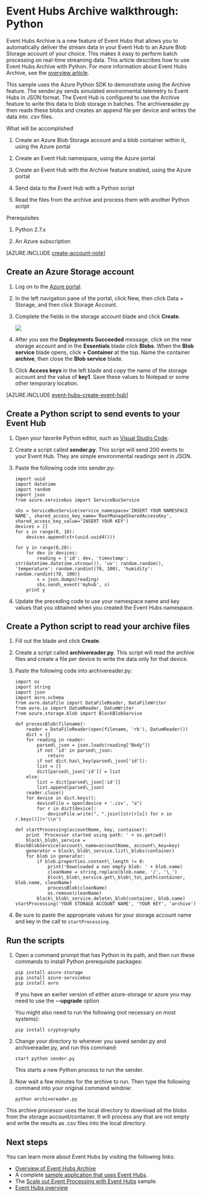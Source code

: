 <properties
    pageTitle="Azure Event Hubs Archive walkthrough| Microsoft Azure"
    description="Sample that uses the Azure Python SDK to demonstrate using the Event Hubs Archive feature."
    services="event-hubs"
    documentationCenter=""
    authors="djrosanova"
    manager="timlt"
    editor=""/>

<tags
    ms.service="event-hubs"
    ms.workload="na"
    ms.tgt_pltfrm="na"
    ms.devlang="na"
    ms.topic="article"
    ms.date="09/13/2016"
    ms.author="darosa;sethm"/>

# <a name="event-hubs-archive-walkthrough-python"></a>Event Hubs Archive walkthrough: Python

Event Hubs Archive is a new feature of Event Hubs that allows you to automatically deliver the stream data in your Event Hub to an Azure Blob Storage account of your choice. This makes it easy to perform batch processing on real-time streaming data. This article describes how to use Event Hubs Archive with Python. For more information about Event Hubs Archive, see the [overview article](event-hubs-archive-overview.md).

This sample uses the Azure Python SDK to demonstrate using the Archive feature. The sender.py sends simulated environmental telemetry to Event Hubs in JSON format. The Event Hub is configured to use the Archive feature to write this data to blob storage in batches. The archivereader.py then reads these blobs and creates an append file per device and writes the data into .csv files.

What will be accomplished

1.  Create an Azure Blob Storage account and a blob container within it, using the Azure portal

2.  Create an Event Hub namespace, using the Azure portal

3.  Create an Event Hub with the Archive feature enabled, using the Azure portal

4.  Send data to the Event Hub with a Python script

5.  Read the files from the archive and process them with another Python script

Prerequisites

1.  Python 2.7.x

2.  An Azure subscription

[AZURE.INCLUDE [create-account-note](../../includes/create-account-note.md)]

## <a name="create-an-azure-storage-account"></a>Create an Azure Storage account

1.  Log on to the [Azure portal][].

2.  In the left navigation pane of the portal, click New, then click Data + Storage, and then click Storage Account.

3.  Complete the fields in the storage account blade and click **Create**.

    ![][1]

4.  After you see the **Deployments Succeeded** message, click on the new storage account and in the **Essentials** blade click **Blobs**. When the **Blob service** blade opens, click **+ Container** at the top. Name the container **archive**, then close the **Blob service** blade.

5.  Click **Access keys** in the left blade and copy the name of the storage account and the value of **key1**. Save these values to Notepad or some other temporary location.

[AZURE.INCLUDE [event-hubs-create-event-hub](../../includes/event-hubs-create-event-hub.md)]

## <a name="create-a-python-script-to-send-events-to-your-event-hub"></a>Create a Python script to send events to your Event Hub

1.  Open your favorite Python editor, such as [Visual Studio Code][].

2.  Create a script called **sender.py**. This script will send 200 events to your Event Hub. They are simple environmental readings sent in JSON.

3.  Paste the following code into sender.py:

    ```
    import uuid
    import datetime
    import random
    import json
    from azure.servicebus import ServiceBusService
    
    sbs = ServiceBusService(service_namespace='INSERT YOUR NAMESPACE NAME', shared_access_key_name='RootManageSharedAccessKey', shared_access_key_value='INSERT YOUR KEY')
    devices = []
    for x in range(0, 10):
        devices.append(str(uuid.uuid4()))
    
    for y in range(0,20):
        for dev in devices:
            reading = {'id': dev, 'timestamp': str(datetime.datetime.utcnow()), 'uv': random.random(), 'temperature': random.randint(70, 100), 'humidity': random.randint(70, 100)}
            s = json.dumps(reading)
            sbs.send\_event('myhub', s)
        print y
    ```
4.  Update the preceding code to use your namespace name and key values that you obtained when you created the Event Hubs namespace.

## <a name="create-a-python-script-to-read-your-archive-files"></a>Create a Python script to read your archive files

1.  Fill out the blade and click **Create**.

2.  Create a script called **archivereader.py**. This script will read the archive files and create a file per device to write the data only for that device.

3.  Paste the following code into archivereader.py:

    ```
    import os
    import string
    import json
    import avro.schema
    from avro.datafile import DataFileReader, DataFileWriter
    from avro.io import DatumReader, DatumWriter
    from azure.storage.blob import BlockBlobService
    
    def processBlob(filename):
        reader = DataFileReader(open(filename, 'rb'), DatumReader())
        dict = {}
        for reading in reader:
            parsed\_json = json.loads(reading["Body"])
            if not 'id' in parsed\_json:
                return
            if not dict.has\_key(parsed\_json['id']):
            list = []
            dict[parsed\_json['id']] = list
        else:
            list = dict[parsed\_json['id']]
            list.append(parsed\_json)
        reader.close()
        for device in dict.keys():
            deviceFile = open(device + '.csv', "a")
            for r in dict[device]:
                deviceFile.write(", ".join([str(r[x]) for x in r.keys()])+'\\n')

    def startProcessing(accountName, key, container):
        print 'Processor started using path: ' + os.getcwd()
        block\_blob\_service = BlockBlobService(account\_name=accountName, account\_key=key)
        generator = block\_blob\_service.list\_blobs(container)
        for blob in generator:
            if blob.properties.content\_length != 0:
                print('Downloaded a non empty blob: ' + blob.name)
                cleanName = string.replace(blob.name, '/', '\_')
                block\_blob\_service.get\_blob\_to\_path(container, blob.name, cleanName)
                processBlob(cleanName)
                os.remove(cleanName)
            block\_blob\_service.delete\_blob(container, blob.name)
    startProcessing('YOUR STORAGE ACCOUNT NAME', 'YOUR KEY', 'archive')
    ```

4.  Be sure to paste the appropriate values for your storage account name and key in the call to `startProcessing`.

## <a name="run-the-scripts"></a>Run the scripts

1.  Open a command prompt that has Python in its path, and then run these commands to install Python prerequisite packages:

    ```
    pip install azure-storage
    pip install azure-servicebus
    pip install avro
    ```
  
    If you have an earlier version of either azure-storage or azure you may need to use the **--upgrade** option

    You might also need to run the following (not necessary on most systems):

    ```
    pip install cryptography
    ```

2.  Change your directory to wherever you saved sender.py and archivereader.py, and run this command:

    ```
    start python sender.py
    ```
    
    This starts a new Python process to run the sender.

3. Now wait a few minutes for the archive to run. Then type the following command into your original command window:

    ```
    python archivereader.py
    ```

This archive processor uses the local directory to download all the blobs from the storage account/container. It will process any that are not empty and write the results as .csv files into the local directory.

## <a name="next-steps"></a>Next steps

You can learn more about Event Hubs by visiting the following links:

- [Overview of Event Hubs Archive][]
- A complete [sample application that uses Event Hubs][].
- The [Scale out Event Processing with Event Hubs][] sample.
- [Event Hubs overview][]
 

[Azure portal]: https://portal.azure.com/
[Overview of Event Hubs Archive]: event-hubs-archive-overview.md
[1]: ./media/event-hubs-archive-python/event-hubs-python1.png
[About Azure storage accounts]: https://azure.microsoft.com/en-us/documentation/articles/storage-create-storage-account/
[Visual Studio Code]: https://code.visualstudio.com/
[Event Hubs overview]: event-hubs-overview.md
[sample application that uses Event Hubs]: https://code.msdn.microsoft.com/Service-Bus-Event-Hub-286fd097
[Scale out Event Processing with Event Hubs]: https://code.msdn.microsoft.com/Service-Bus-Event-Hub-45f43fc3
